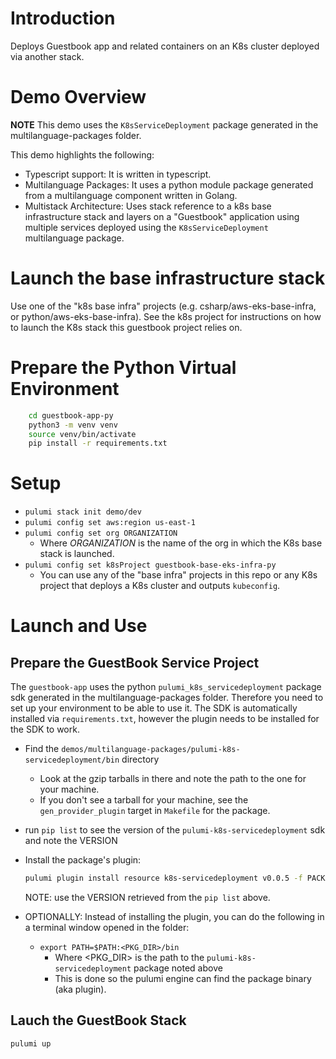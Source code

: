 # Introduction
Deploys Guestbook app and related containers on an K8s cluster deployed via another stack.

# Demo Overview
**NOTE** This demo uses the `K8sServiceDeployment` package generated in the multilanguage-packages folder. 

This demo highlights the following:
- Typescript support: It is written in typescript.
- Multilanguage Packages: It uses a python module package generated from a multilanguage component written in Golang. 
- Multistack Architecture: Uses stack reference to a k8s base infrastructure stack and layers on a "Guestbook" application using multiple services deployed using the `K8sServiceDeployment` multilanguage package.

# Launch the base infrastructure stack
Use one of the "k8s base infra" projects (e.g. csharp/aws-eks-base-infra, or python/aws-eks-base-infra). See the k8s project for instructions on how to launch the K8s stack this guestbook project relies on.

# Prepare the Python Virtual Environment
```bash
    cd guestbook-app-py
    python3 -m venv venv
    source venv/bin/activate
    pip install -r requirements.txt
```

# Setup
- `pulumi stack init demo/dev` 
- `pulumi config set aws:region us-east-1`
- `pulumi config set org ORGANIZATION`
  - Where *ORGANIZATION* is the name of the org in which the K8s base stack is launched.
- `pulumi config set k8sProject guestbook-base-eks-infra-py`
  - You can use any of the "base infra" projects in this repo or any K8s project that deploys a K8s cluster and outputs `kubeconfig`.

# Launch and Use
## Prepare the GuestBook Service Project
The `guestbook-app` uses the python `pulumi_k8s_servicedeployment` package sdk generated in the multilanguage-packages folder. Therefore you need to set up your environment to be able to use it. The SDK is automatically installed via `requirements.txt`, however the plugin needs to be installed for the SDK to work.
- Find the `demos/multilanguage-packages/pulumi-k8s-servicedeployment/bin` directory
  - Look at the gzip tarballs in there and note the path to the one for your machine.
  - If you don't see a tarball for your machine, see the `gen_provider_plugin` target in `Makefile` for the package.
- run `pip list` to see the version of the `pulumi-k8s-servicedeployment` sdk and note the VERSION
- Install the package's plugin:
  ```bash
  pulumi plugin install resource k8s-servicedeployment v0.0.5 -f PACKAGE_TARBALL_NOTED_ABOVE
  ```
  NOTE: use the VERSION retrieved from the `pip list` above. 

- OPTIONALLY: Instead of installing the plugin, you can do the following in a terminal window opened in the folder:
  - `export PATH=$PATH:<PKG_DIR>/bin`
    - Where <PKG_DIR> is the path to the `pulumi-k8s-servicedeployment` package noted above
    - This is done so the pulumi engine can find the package binary (aka plugin).

## Lauch the GuestBook Stack
```bash
pulumi up
```